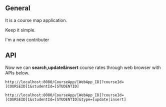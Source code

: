 ## General
It is a course map application.

Keep it simple.

I'm a new contributer

## API
Now we can **search,update&insert** course rates through web browser with APIs below.

	http://localhost:8080/CourseApp/[WebApp_ID]?courseId=[COURSEID]1&studentId=[STUDENTID]

	http://localhost:8080/CourseApp/[WebApp_ID]?courseId=[COURSEID]1&studentId=[STUDENTID]&type=[update|insert]